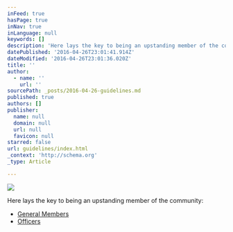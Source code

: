 ```yaml
---
inFeed: true
hasPage: true
inNav: true
inLanguage: null
keywords: []
description: 'Here lays the key to being an upstanding member of the community:'
datePublished: '2016-04-26T23:01:41.914Z'
dateModified: '2016-04-26T23:01:36.020Z'
title: ''
author:
  - name: ''
    url: ''
sourcePath: _posts/2016-04-26-guidelines.md
published: true
authors: []
publisher:
  name: null
  domain: null
  url: null
  favicon: null
starred: false
url: guidelines/index.html
_context: 'http://schema.org'
_type: Article

---
```

![](https://the-grid-user-content.s3-us-west-2.amazonaws.com/f4f1e793-fa49-4706-b2e8-8beebffd0640.png)

Here lays the key to being an upstanding member of the community:

* [General Members][0]
* [Officers][1]

[0]: http://bit.ly/BDO_Guidelines
[1]: http://bit.ly/BDO_Officers